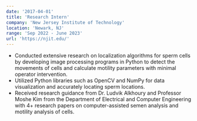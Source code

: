 ```yaml
---
date: '2017-04-01'
title: 'Research Intern'
company: 'New Jersey Institute of Technology'
location: 'Newark, NJ'
range: 'Sep 2022 - June 2023'
url: 'https://njit.edu/'
---
```


- Conducted extensive research on localization algorithms for sperm cells by developing image processing programs in Python to detect the movements of cells and calculate motility parameters with minimal operator intervention.
- Utilized Python libraries such as OpenCV and NumPy for data visualization and accurately locating sperm locations.
- Received research guidance from Dr. Ludvik Alkhoury and Professor Moshe Kim from the Department of Electrical and Computer Engineering with 4+ research papers on computer-assisted semen analysis and motility analysis of cells.

